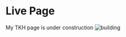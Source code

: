 # Live Page 
My TKH page is under construction
![building](https://user-images.githubusercontent.com/24463725/89248530-fc8fe980-d5dd-11ea-8cf0-a6d6f8086359.gif)
